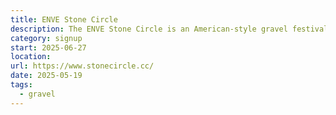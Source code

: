```yaml
---
title: ENVE Stone Circle
description: The ENVE Stone Circle is an American-style gravel festival during the magical summer solstice. A weekend of bike riding, outdoor fun and socialising from the English Heritage Hill Top Fort of Old Sarum, Salisbury.
category: signup
start: 2025-06-27
location:
url: https://www.stonecircle.cc/
date: 2025-05-19
tags:
  - gravel
---
```


